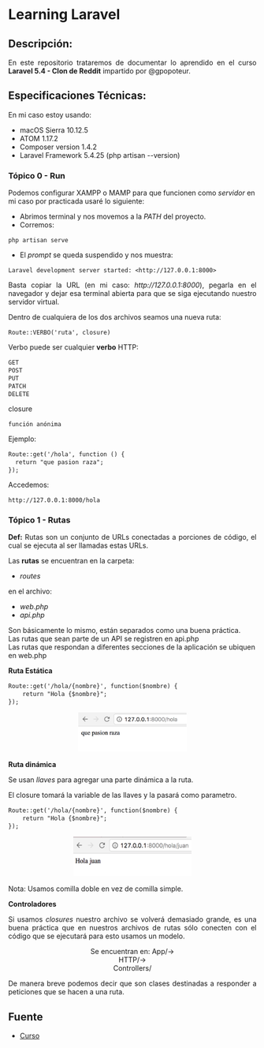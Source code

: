 Learning Laravel
===========

## Descripción:

<p align="justify">
	En este repositorio trataremos de documentar lo aprendido en el curso <b>Laravel 5.4 - Clon de Reddit</b> impartido por @gpopoteur.
</p>

## Especificaciones Técnicas:

En mi caso estoy usando:

* macOS Sierra 10.12.5
* ATOM 1.17.2
* Composer version 1.4.2
* Laravel Framework 5.4.25 (php artisan --version)

### Tópico 0 - Run

Podemos configurar XAMPP o MAMP para que funcionen como <i>servidor</i> en mi caso por practicada usaré lo siguiente:

* Abrimos terminal y nos movemos a la <i>PATH</i> del proyecto.
* Corremos:
```
php artisan serve
```
* El <i>prompt</i> se queda suspendido y nos muestra:
```
Laravel development server started: <http://127.0.0.1:8000>
```

<p align="justify">
Basta copiar la URL (en mi caso: <i>http://127.0.0.1:8000</i>), pegarla en el navegador y dejar esa terminal abierta para que se siga ejecutando nuestro servidor virtual.
</p>

<p align="justify">
Dentro de cualquiera de los dos archivos seamos una nueva ruta:
</p>

```
Route::VERBO('ruta', closure)
```

Verbo puede ser cualquier <b>verbo</b> HTTP:

```
GET
POST
PUT
PATCH
DELETE
```

closure 

```
función anónima
```

Ejemplo:

```
Route::get('/hola', function () {
  return "que pasion raza";
});
```

Accedemos:

```
http://127.0.0.1:8000/hola
```

### Tópico 1 - Rutas

<p align="justify">
	<b>Def:</b> Rutas son un conjunto de URLs conectadas a porciones de código, el cual se ejecuta al ser llamadas estas URLs.
</p>

Las **rutas** se encuentran en la carpeta:

* *routes*

en el archivo:

* *web.php*
* *api.php*

Son básicamente lo mismo, están separados como una buena práctica.<br>
Las rutas que sean parte de un API se registren en api.php <br>
Las rutas que respondan a diferentes secciones de la aplicación se ubiquen en web.php

<b>Ruta Estática</b>

```
Route::get('/hola/{nombre}', function($nombre) {
	return "Hola {$nombre}";
});
```

<p align="center">
  <img src="https://github.com/ginppian/Learning-Laravel/blob/master/images/img1.png" width="220" height="80" />
</p>


<b>Ruta dinámica</b>

Se usan <i>llaves</i> para agregar una parte dinámica a la ruta.

El closure tomará la variable de las llaves y la pasará como parametro.

```
Route::get('/hola/{nombre}', function($nombre) {
	return "Hola {$nombre}";
});
```

<p align="center">
  <img src="https://github.com/ginppian/Learning-Laravel/blob/master/images/img2.png" width="240" height="80" />
</p>


Nota: Usamos comilla doble en vez de comilla simple.

<b>Controladores</b>

<p align="justify">
Si usamos <i>closures</i> nuestro archivo se volverá demasiado grande, es una buena práctica que en nuestros archivos de rutas sólo conecten con el código que se ejecutará para esto usamos un modelo.
</p>

<p align="center">
Se encuentran en:
App/-><br>
		HTTP/-><br>
				Controllers/<br>
<p>

<p align="justify">
De manera breve podemos decir que son clases destinadas a responder a peticiones que se hacen a una ruta.
</p>

## Fuente

* [Curso](https://www.youtube.com/watch?v=XrrbV5YO2PY)